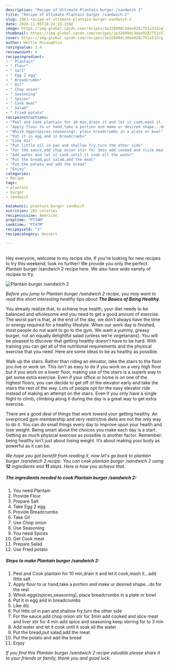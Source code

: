 ```yaml
---
description: "Recipe of Ultimate Plantain burger /sandwich 2"
title: "Recipe of Ultimate Plantain burger /sandwich 2"
slug: 2063-recipe-of-ultimate-plantain-burger-sandwich-2
date: 2020-11-05T18:24:19.159Z
image: https://img-global.cpcdn.com/recipes/1e32609dc3dee928/751x532cq70/plantain-burger-sandwich-2-recipe-main-photo.jpg
thumbnail: https://img-global.cpcdn.com/recipes/1e32609dc3dee928/751x532cq70/plantain-burger-sandwich-2-recipe-main-photo.jpg
cover: https://img-global.cpcdn.com/recipes/1e32609dc3dee928/751x532cq70/plantain-burger-sandwich-2-recipe-main-photo.jpg
author: Hettie McLaughlin
ratingvalue: 3.4
reviewcount: 8
recipeingredient:
- " Plantain"
- " Flour"
- " Salt"
- " Egg 2 egg"
- " Breadcrumbs"
- " Oil"
- " Chop onion"
- " Seasoning"
- " Spices"
- " Cook meat"
- " Salad"
- " Fried potato"
recipeinstructions:
- "Peel and Cook plantain for 10 min,drain it and let it cook,mash it...add little salt"
- "Apply flour to ur hand,take a portion and make ur desired shape...do for the rest"
- "Whisk eggs(spices,seasoning), place breadcrumbs in a plate or bowl"
- "Put it in egg and in breadcrumbs"
- "Like diz"
- "Put little oil in pan and shallow fry,turn the other side"
- "For the sauce,add chop onion stir for 3min add cooked and slice meat and liver stir for 4 min add spice and seasoning keep stirring for to 3 min"
- "Add water and let it cook until it soak all the water"
- "Put the bread,put salad,add the meat"
- "Put the potato and add the bread"
- "Enjoy"
categories:
- Recipe
tags:
- plantain
- burger
- sandwich

katakunci: plantain burger sandwich 
nutrition: 263 calories
recipecuisine: American
preptime: "PT19M"
cooktime: "PT47M"
recipeyield: "3"
recipecategory: Dessert

---
```

<br>
Hey everyone, welcome to my recipe site, If you're looking for new recipes to try this weekend, look no further! We provide you only the perfect Plantain burger /sandwich 2 recipe here. We also have wide variety of recipes to try.
<br>


![Plantain burger /sandwich 2](https://img-global.cpcdn.com/recipes/1e32609dc3dee928/751x532cq70/plantain-burger-sandwich-2-recipe-main-photo.jpg)

<i>Before you jump to Plantain burger /sandwich 2 recipe, you may want to read this short interesting healthy tips about <strong>The Basics of Being Healthy</strong>.</i>

You already realize that, to achieve true health, your diet needs to be balanced and wholesome and you need to get a good amount of exercise. The worst part is that, at the end of the day, we don't always have the time or energy required for a healthy lifestyle. When our work day is finished, most people do not want to go to the gym. We want a yummy, greasy burger, not an equally delightful salad (unless we’re vegetarians). You will be pleased to discover that getting healthy doesn't have to be hard. With training you can get all of the nutritional requirements and the physical exercise that you need. Here are some ideas to be as healthy as possible.

Walk up the stairs. Rather than riding an elevator, take the stairs to the floor you live or work on. This isn't as easy to do if you work on a very high floor but if you work on a lower floor, making use of the stairs is a superb way to get some extra exercise. Even if your office or home is on one of the highest floors, you can decide to get off of the elevator early and take the stairs the rest of the way. Lots of people opt for the easy elevator ride instead of making an attempt on the stairs. Even if you only have a single flight to climb, climbing along it during the day is a great way to get extra exercise. 

There are a good deal of things that work toward your getting healthy. An overpriced gym membership and very restrictive diets are not the only way to do it. You can do small things every day to improve upon your health and lose weight. Being smart about the choices you make each day is a start. Getting as much physical exercise as possible is another factor. Remember: being healthy isn’t just about losing weight. It’s about making your body as powerful as it can be. 


<i>We hope you got benefit from reading it, now let's go back to plantain burger /sandwich 2 recipe. You can cook plantain burger /sandwich 2 using <strong>12</strong> ingredients and <strong>11</strong> steps. Here is how you achieve that.
</i>

##### The ingredients needed to cook Plantain burger /sandwich 2:

1. You need  Plantain
1. Provide  Flour
1. Prepare  Salt
1. Take  Egg 2 egg
1. Provide  Breadcrumbs
1. Take  Oil
1. Use  Chop onion
1. Use  Seasoning
1. You need  Spices
1. Get  Cook meat
1. Prepare  Salad
1. Use  Fried potato


##### Steps to make Plantain burger /sandwich 2:

1. Peel and Cook plantain for 10 min,drain it and let it cook,mash it...add little salt
1. Apply flour to ur hand,take a portion and make ur desired shape...do for the rest
1. Whisk eggs(spices,seasoning), place breadcrumbs in a plate or bowl
1. Put it in egg and in breadcrumbs
1. Like diz
1. Put little oil in pan and shallow fry,turn the other side
1. For the sauce,add chop onion stir for 3min add cooked and slice meat and liver stir for 4 min add spice and seasoning keep stirring for to 3 min
1. Add water and let it cook until it soak all the water
1. Put the bread,put salad,add the meat
1. Put the potato and add the bread
1. Enjoy


<i>If you find this Plantain burger /sandwich 2 recipe valuable please share it to your friends or family, thank you and good luck.</i>
